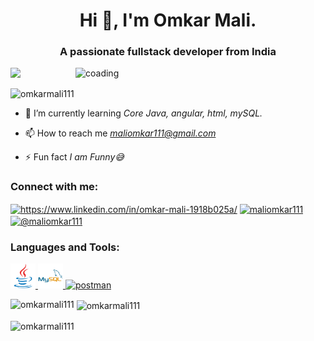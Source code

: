 <h1 align="center">Hi 👋, I'm Omkar Mali.</h1>
<h3 align="center">A passionate fullstack developer from India</h3>
<img align="right" alt="coading" width="400" src="https://www.lambdatest.com/resources/images/news24.gif">
<p align="left"> <img src="https://images.squarespace-cdn.com/content/v1/56af9236b6aa60cdf1c52b4b/1464950341113-VN4PQR9DU6LSKDIVHPGI/image-asset.gif?format=750w" />  
<p align="left"> <img src="https://komarev.com/ghpvc/?username=omkarmali111&label=Profile%20views&color=0e75b6&style=flat" alt="omkarmali111" /> </p>

- 🌱 I’m currently learning *Core Java, angular, html, mySQL.*

- 📫 How to reach me *maliomkar111@gmail.com*

- ⚡ Fun fact *I am Funny😅*

<h3 align="left">Connect with me:</h3>
<p align="left">
<a href="https://www.linkedin.com/in/omkar-mali-1918b025a/" target="blank"><img align="center" src="https://raw.githubusercontent.com/rahuldkjain/github-profile-readme-generator/master/src/images/icons/Social/linked-in-alt.svg" alt="https://www.linkedin.com/in/omkar-mali-1918b025a/" height="30" width="40" /></a>
<a href="https://instagram.com/maliomkar111" target="blank"><img align="center" src="https://raw.githubusercontent.com/rahuldkjain/github-profile-readme-generator/master/src/images/icons/Social/instagram.svg" alt="maliomkar111" height="30" width="40" /></a>
<a href="https://www.hackerrank.com/maliomkar111" target="blank"><img align="center" src="https://raw.githubusercontent.com/rahuldkjain/github-profile-readme-generator/master/src/images/icons/Social/hackerrank.svg" alt="@maliomkar111" height="30" width="40" /></a>
</p>

<h3 align="left">Languages and Tools:</h3>
<p align="left"> <a href="https://www.java.com" target="_blank" rel="noreferrer"> <img src="https://raw.githubusercontent.com/devicons/devicon/master/icons/java/java-original.svg" alt="java" width="40" height="40"/> </a> <a href="https://www.mysql.com/" target="_blank" rel="noreferrer"> <img src="https://raw.githubusercontent.com/devicons/devicon/master/icons/mysql/mysql-original-wordmark.svg" alt="mysql" width="40" height="40"/> </a> <a href="https://postman.com" target="_blank" rel="noreferrer"> <img src="https://www.vectorlogo.zone/logos/getpostman/getpostman-icon.svg" alt="postman" width="40" height="40"/> </a>  </p>

<p><img align="left" src="https://github-readme-stats.vercel.app/api/top-langs?username=omkarmali111&show_icons=true&locale=en&layout=compact" alt="omkarmali111" /></p>

<p>&nbsp;<img align="center" src="https://github-readme-stats.vercel.app/api?username=omkarmali111&show_icons=true&locale=en" alt="omkarmali111" /></p>

<p><img align="center" src="https://github-readme-streak-stats.herokuapp.com/?user=omkarmali111&" alt="omkarmali111" /></p>
